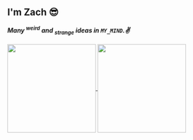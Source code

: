 ## I'm Zach 😎
***Many <sup>weird</sup> and <sub>strange</sub> ideas in ```MY_MIND```.✌️***<br><br>
<a href="https://github.com/kztan2004/github-readme-stats">
  <img height=200 align="center" src="https://github-readme-stats.vercel.app/api?username=kztan2004&show_icons=true&theme=calm_pink" />
</a>
<a href="https://github.com/kztan2004/convoychat">
  <img height=200 align="center" src="https://github-readme-stats.vercel.app/api/top-langs?username=kztan2004&layout=compact&langs_count=8&card_width=320&theme=calm_pink" />
</a>

